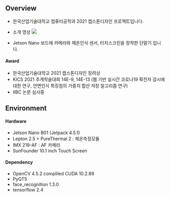 ## Overview

- 한국산업기술대학교 컴퓨터공학과 2021 캡스톤디자인 프로젝트입니다.  
- 소개 영상 
  [![](http://img.youtube.com/vi/X_F54xwaDtw/0.jpg)](https://youtu.be/X_F54xwaDtw?t=0s)   

- Jetson Nano 보드에 카메라와 체온인식 센서, 터치스크린을 장착한 단말기 입니다.  
    

#### Award

- 한국산업기술대학교 2021 캡스톤디자인 장려상
- KICS 2021 추계학술대회 14E-9, 14E-13 (웹 기반 실시간 코로나19 확진자 감시에 대한 연구, 안면인식 특징점의 가중치 합산 저장 알고리즘 연구)  
- IIBC 논문 심사중 


## Environment
#### Hardware
- Jetson Nano B01 (Jetpack 4.5.1)
- Lepton 2.5 + PureThermal 2 : 체온측정모듈
- IMX 219-AF : AF 카메라
- SunFounder 10.1 inch Touch Screen

#### Dependency

- OpenCV 4.5.2 compliled CUDA 10.2.89
- PyQT5
- face_recognition 1.3.0
- tensorflow 2.4
